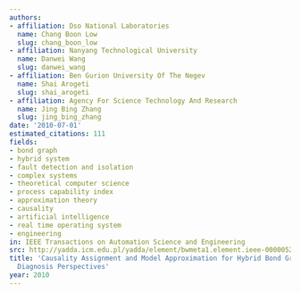 ```yaml
---
authors:
- affiliation: Dso National Laboratories
  name: Chang Boon Low
  slug: chang_boon_low
- affiliation: Nanyang Technological University
  name: Danwei Wang
  slug: danwei_wang
- affiliation: Ben Gurion University Of The Negev
  name: Shai Arogeti
  slug: shai_arogeti
- affiliation: Agency For Science Technology And Research
  name: Jing Bing Zhang
  slug: jing_bing_zhang
date: '2010-07-01'
estimated_citations: 111
fields:
- bond graph
- hybrid system
- fault detection and isolation
- complex systems
- theoretical computer science
- process capability index
- approximation theory
- causality
- artificial intelligence
- real time operating system
- engineering
in: IEEE Transactions on Automation Science and Engineering
src: http://yadda.icm.edu.pl/yadda/element/bwmeta1.element.ieee-000005262981
title: 'Causality Assignment and Model Approximation for Hybrid Bond Graph: Fault
  Diagnosis Perspectives'
year: 2010
---
```

